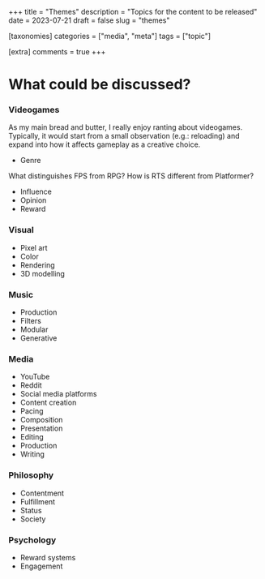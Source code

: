 +++
title = "Themes"
description = "Topics for the content to be released"
date = 2023-07-21
draft = false 
slug = "themes"

[taxonomies]
categories = ["media", "meta"]
tags = ["topic"]

[extra]
comments = true 
+++

# What could be discussed?

### Videogames
As my main bread and butter, I really enjoy ranting about videogames. Typically, it would start from a small observation (e.g.: reloading) and expand into how it affects gameplay as a creative choice.
- Genre

What distinguishes FPS from RPG? How is RTS different from Platformer?

- Influence
- Opinion
- Reward
### Visual
- Pixel art
- Color
- Rendering
- 3D modelling
### Music
- Production
- Filters
- Modular
- Generative
### Media
- YouTube
- Reddit
- Social media platforms
- Content creation
- Pacing
- Composition
- Presentation
- Editing
- Production
- Writing
### Philosophy
- Contentment
- Fulfillment
- Status
- Society
### Psychology
- Reward systems
- Engagement
